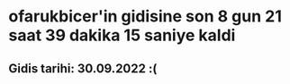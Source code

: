 # ofarukbicer'in gidisine son 8 gun 21 saat 39 dakika 15 saniye kaldi

## Gidis tarihi: 30.09.2022 :(